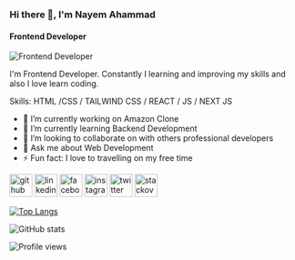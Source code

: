 ### Hi there 👋, I'm Nayem Ahammad
#### Frontend Developer
![Frontend Developer](https://scontent.fcgp17-1.fna.fbcdn.net/v/t1.6435-9/250072293_432818101557527_5230040708519165195_n.jpg?_nc_cat=101&ccb=1-5&_nc_sid=e3f864&_nc_ohc=tqvciizaMMoAX9zj3Tl&_nc_ht=scontent.fcgp17-1.fna&oh=501f706d819e9f97eb584132447d1898&oe=61A53AD3)

I'm Frontend Developer. Constantly I learning and improving my skills and also I love learn coding.

Skills: HTML /CSS / TAILWIND CSS / REACT / JS / NEXT JS

- 🔭 I’m currently working on Amazon Clone 
- 🌱 I’m currently learning Backend Development 
- 👯 I’m looking to collaborate on with others professional developers 
- 💬 Ask me about Web Development 
- ⚡ Fun fact: I love to travelling on my free time 


[<img src='https://cdn.jsdelivr.net/npm/simple-icons@3.0.1/icons/github.svg' alt='github' height='40'>](https://github.com/nayem2002)  [<img src='https://cdn.jsdelivr.net/npm/simple-icons@3.0.1/icons/linkedin.svg' alt='linkedin' height='40'>](https://www.linkedin.com/in/nayem-ahammad/)  [<img src='https://cdn.jsdelivr.net/npm/simple-icons@3.0.1/icons/facebook.svg' alt='facebook' height='40'>](https://www.facebook.com/nayemahammad2)  [<img src='https://cdn.jsdelivr.net/npm/simple-icons@3.0.1/icons/instagram.svg' alt='instagram' height='40'>](https://www.instagram.com/__nayem__ahammad__/)  [<img src='https://cdn.jsdelivr.net/npm/simple-icons@3.0.1/icons/twitter.svg' alt='twitter' height='40'>](https://twitter.com/nayem__ahammad)  [<img src='https://cdn.jsdelivr.net/npm/simple-icons@3.0.1/icons/stackoverflow.svg' alt='stackoverflow' height='40'>](https://stackoverflow.com/users/17228519)  

[![Top Langs](https://github-readme-stats.vercel.app/api/top-langs/?username=nayem2002)](https://github.com/anuraghazra/github-readme-stats)

![GitHub stats](https://github-readme-stats.vercel.app/api?username=nayem2002&show_icons=true)  

![Profile views](https://gpvc.arturio.dev/nayem2002)  
